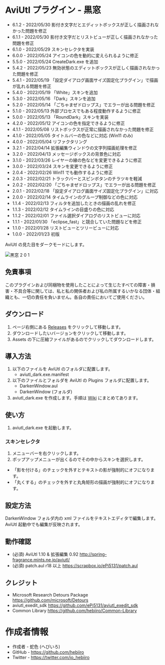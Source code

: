 # AviUtl プラグイン - 黒窓

* 6.1.2 - 2022/05/30 影付き文字だとエディットボックスが正しく描画されなかった問題を修正
* 6.1.1 - 2022/05/30 影付き文字だとリストビューが正しく描画されなかった問題を修正
* 6.1.0 - 2022/05/29 スキンセレクタを実装
* 6.0.0 - 2022/05/24 アイコンの色を動的に変えられるように修正
* 5.5.0 - 2022/05/24 CreateDark.exe を追加
* 5.4.2 - 2022/05/23 無効状態のエディットボックスが正しく描画されなかった問題を修正
* 5.4.1 - 2022/05/19 「設定ダイアログ画面サイズ固定化プラグイン」で描画が乱れる問題を修正
* 5.4.0 - 2022/05/19 「White」スキンを追加
* 5.3.0 - 2022/05/16 「Dark」スキンを追加
* 5.2.0 - 2022/05/14 「ごちゃまぜドロップス」でエラーが出る問題を修正
* 5.1.0 - 2022/05/13 外部プロセスでもある程度動作するように修正
* 5.0.0 - 2022/05/13 「RoundDark」スキンを実装
* 4.2.0 - 2022/05/12 アイコンの色を指定できるように修正
* 4.1.1 - 2022/05/08 リストボックスが正常に描画されなかった問題を修正
* 4.1.0 - 2022/05/05 タイトルバーの色などに対応 (Win11 のみ)
* 4.0.0 - 2022/05/04 リファクタリング
* 3.2.1 - 2022/04/14 拡張編集ウィンドウの文字列描画処理を修正
* 3.2.0 - 2022/04/13 メッセージボックスの背景色に対応
* 3.1.0 - 2022/03/26 レイヤーの線の色などを変更できるように修正
* 3.0.0 - 2022/03/24 スキンを変更できるように修正
* 2.0.4 - 2022/02/26 Win11 でも動作するように修正
* 2.0.3 - 2022/02/21 トラックバーとスピンボタンのチラツキを軽減
* 2.0.2 - 2022/02/20 「ごちゃまぜドロップス」でエラーが出る問題を修正
* 2.0.1 - 2022/02/18 「設定ダイアログ画面サイズ固定化プラグイン」に対応
* 2.0.0 - 2022/02/14 タイムラインのグループ制御などの色に対応
* 1.1.4 - 2022/02/13 フィルタを追加したときの描画の乱れを修正
* 1.1.3 - 2022/02/12 タイムラインの目盛りの色に対応
* 1.1.2 - 2022/02/01 ファイル選択ダイアログのリストビューに対応
* 1.1.1 - 2022/01/30 「eclipse_fast」と競合していた問題などを修正
* 1.1.0 - 2022/01/28 リストビューとツリービューに対応
* 1.0.0 - 2022/01/23 初版

AviUtl の見た目をダークモードにします。

![黒窓 2 0 1](https://user-images.githubusercontent.com/96464759/154665614-90c6a2fb-d9d3-42b5-bcd0-292497c8b5d9.png)

## 免責事項

このプラグインおよび同梱物を使用したことによって生じたすべての障害・損害・不具合等に関しては、私と私の関係者および私の所属するいかなる団体・組織とも、一切の責任を負いません。各自の責任においてご使用ください。

## ダウンロード

1. ページ右側にある [Releases](/../../releases) をクリックして移動します。
2. ダウンロードしたいバージョンをクリックして移動します。
3. Assets の下に圧縮ファイルがあるのでクリックしてダウンロードします。

## 導入方法

1. 以下のファイルを AviUtl のフォルダに配置します。
	* aviutl_dark.exe.manifest
2. 以下のファイルとフォルダを AviUtl の Plugins フォルダに配置します。
	* DarkenWindow.aul
	* DarkenWindow (フォルダ)
3. aviutl_dark.exe を作成します。手順は [Wiki](https://github.com/hebiiro/AviUtl-Plugin-DarkenWindow/wiki/aviutl_dark.exe-%E3%81%AE%E4%BD%9C%E6%88%90%E6%96%B9%E6%B3%95) にまとめてあります。

## 使い方

1. aviutl_dark.exe を起動します。

### スキンセレクタ

1. メニューバーを右クリックします。
2. ポップアップメニューが出くるのでその中からスキンを選択します。
* 「影を付ける」のチェックを外すとテキストの影が強制的にオフになります。
* 「丸くする」のチェックを外すと丸角矩形の描画が強制的にオフになります。

## 設定方法

DarkenWindow フォルダ内の xml ファイルをテキストエディタで編集します。AviUtl 起動中でも編集が反映されます。

## 動作確認

* (必須) AviUtl 1.10 & 拡張編集 0.92 http://spring-fragrance.mints.ne.jp/aviutl/
* (必須) patch.aul r18 以上 https://scrapbox.io/ePi5131/patch.aul

## クレジット

* Microsoft Research Detours Package https://github.com/microsoft/Detours
* aviutl_exedit_sdk https://github.com/ePi5131/aviutl_exedit_sdk
* Common Library https://github.com/hebiiro/Common-Library

# 作成者情報
 
* 作成者 - 蛇色 (へびいろ)
* GitHub - https://github.com/hebiiro
* Twitter - https://twitter.com/io_hebiiro
